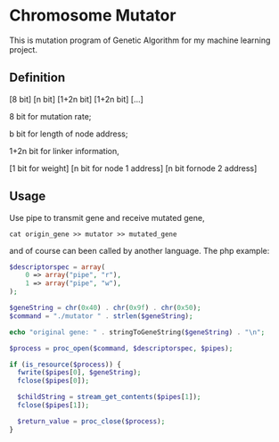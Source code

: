 Chromosome Mutator
===

This is mutation program of Genetic Algorithm  for my machine learning project.

Definition
---

[8 bit] [n bit] [1+2n bit] [1+2n bit] [...]

8 bit for mutation rate;

b bit for length of node address;

1+2n bit for linker information, 

[1 bit for weight] [n bit for node 1 address] [n bit fornode 2 address]



Usage
---

Use pipe to transmit gene and receive mutated gene,

```shell
cat origin_gene >> mutator >> mutated_gene
```

and of course can been called by another language. The php example: 

```php
$descriptorspec = array( 
    0 => array("pipe", "r"),
    1 => array("pipe", "w"), 
);

$geneString = chr(0x40) . chr(0x9f) . chr(0x50);
$command = "./mutator " . strlen($geneString);

echo "original gene: " . stringToGeneString($geneString) . "\n";

$process = proc_open($command, $descriptorspec, $pipes);

if (is_resource($process)) {
  fwrite($pipes[0], $geneString);
  fclose($pipes[0]);

  $childString = stream_get_contents($pipes[1]);
  fclose($pipes[1]);

  $return_value = proc_close($process);
}
```

